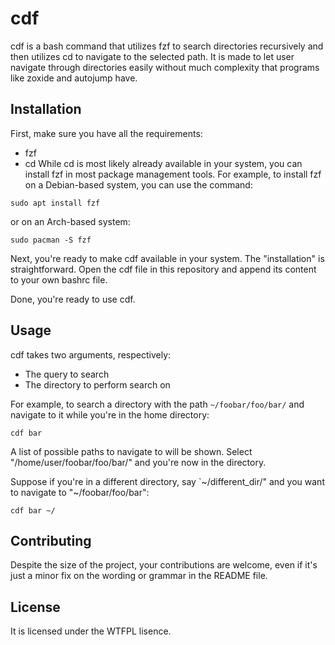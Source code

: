 # cdf
cdf is a bash command that utilizes fzf to search directories recursively and then utilizes cd to navigate to the selected path.
It is made to let user navigate through directories easily without much complexity that programs like zoxide and autojump have.

## Installation
First, make sure you have all the requirements:
- fzf
- cd
While cd is most likely already available in your system, you can install fzf in most package management tools.
For example, to install fzf on a Debian-based system, you can use the command:
```
sudo apt install fzf
```
or on an Arch-based system:
```
sudo pacman -S fzf
```

Next, you're ready to make cdf available in your system. The "installation" is straightforward. 
Open the cdf file in this repository and append its content to your own bashrc file.

Done, you're ready to use cdf.

## Usage
cdf takes two arguments, respectively:
- The query to search
- The directory to perform search on

For example, to search a directory with the path `~/foobar/foo/bar/` and navigate to it while you're in the home directory:
```
cdf bar
```
A list of possible paths to navigate to will be shown. Select "/home/user/foobar/foo/bar/" and you're now in the directory.

Suppose if you're in a different directory, say `~/different_dir/" and you want to navigate to "~/foobar/foo/bar":
```
cdf bar ~/
```

## Contributing
Despite the size of the project, your contributions are welcome, even if it's just a minor fix on the wording or grammar in the README file.

## License
It is licensed under the WTFPL lisence.
